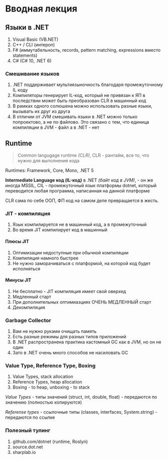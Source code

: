 # Вводная лекция

## Языки в .NET

1. Visual Basic (VB.NET)
2. C++ / CLI (интероп)
3. F# (иммутабельность, records, pattern matching, expressions вместо statements)
4. C# (C# 10, .NET 6)

### Смешивание языков

1. .NET поддерживает мультиязыночность благодаря промежуточному IL коду
2. Компиляторы генерирует IL-код, который не привязан к ЯП  в последствии может быть преобразован CLR в машинный код
3. В рамках одного солюшена можно использовать разные языки, вызывать их друг из друга
4. В отличии от JVM смешивать языки в .NET можно только попроектово, а не по файлово. Это связано с тем, что единица компиляции в JVM - файл а в .NET - нет

## Runtime

> Common langugage runtime _(CLR)_, CLR - рантайм, все то, что нужно для выполнения кода

Runtimes: Framework, Core, Mono, .NET 5

**Intermediate Language код (IL-код)** в .NET _(байт код в JVM)_, - он же иногда MSSIL, CIL - промежуточный язык платформы dotnet, который переводится любая программа, написанная на данной платформе

CLR сама по себе ООП, ФП код на самом деле превращается в жесть.

### JIT - компиляция

1. Язык компилируется не в машинный код, а в промежуточный
2. Во время JIT компилирует код в машинный

#### Плюсы JIT

1. Оптимизации недоступные при обычной компиляции
2. Компиляция намного быстрее
3. Не нужно заморачиваться с платформой, на которой код будет исполняться

#### Минусы JIT

1. Не бесплатно - JIT компиляция имеет свой оверхед
2. Медленный старт
3. При дополнительных оптимиазциях ОЧЕНЬ МЕДЛЕННЫЙ старт
4. Декомпиляция

### Garbage Collector

1. Вам не нужно руками очищать память
2. Есть разные режимы для разных типов приложений
3. В .NET распространена практика кастомный GC как в JVM, но он не один
4. Зато в .NET очень много способов не насиловать GC

### Value Type, Reference Type, Boxing

1. Value Types, stack allocation
2. Reference Types, heap allocation
3. Boxing - to heap, unboxing - to stack

_Value Types_ - типы значений (struct, int, double, float) - передаются по значению (полностью копируются)

_Referense types_ - ссылочные типы (classes, interfaces, System.string) - передаются по ссылке

### Полезный тулинг

1. github.com/dotnet (runtime, Roslyn)
2. source.dot.net
3. sharplab.io
